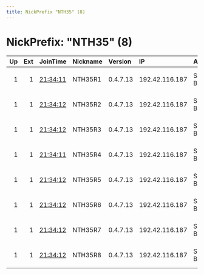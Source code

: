 ```yaml
---
title: NickPrefix "NTH35" (8)
---
```


# NickPrefix: "NTH35" (8)

|   Up |   Ext | JoinTime                                                                                              | Nickname   | Version   | IP             | AS        | CC   |   ORp |   Dirp | OS   | Contact                            |   eFamMembers |
|-----:|------:|:------------------------------------------------------------------------------------------------------|:-----------|:----------|:---------------|:----------|:-----|------:|-------:|:-----|:-----------------------------------|--------------:|
|    1 |     1 | [21:34:11](https://nusenu.github.io/OrNetStats/w/relay/0625BCA64F30EC2E1AC1C5021E651074257C2908.html) | NTH35R1    | 0.4.7.13  | 192.42.116.187 | SURF B.V. | nl   |  9000 |      0 | BSD  | email:mail nothingtohide.nl url:no |           202 |
|    1 |     1 | [21:34:12](https://nusenu.github.io/OrNetStats/w/relay/86FD3E9304EDE0BBE0EEF6515FB83F62D45168DB.html) | NTH35R2    | 0.4.7.13  | 192.42.116.187 | SURF B.V. | nl   |  9001 |      0 | BSD  | email:mail nothingtohide.nl url:no |           202 |
|    1 |     1 | [21:34:12](https://nusenu.github.io/OrNetStats/w/relay/8639695AEA99C5F3B4CA164D6B12BCC3830FDF6C.html) | NTH35R3    | 0.4.7.13  | 192.42.116.187 | SURF B.V. | nl   |  9002 |      0 | BSD  | email:mail nothingtohide.nl url:no |           202 |
|    1 |     1 | [21:34:11](https://nusenu.github.io/OrNetStats/w/relay/9F818E4199BFCB4D8FA3257EB31B47B2670CFB4B.html) | NTH35R4    | 0.4.7.13  | 192.42.116.187 | SURF B.V. | nl   |  9003 |      0 | BSD  | email:mail nothingtohide.nl url:no |           202 |
|    1 |     1 | [21:34:12](https://nusenu.github.io/OrNetStats/w/relay/9A01C80771E2B3992844A5D267ADFA662ED4450D.html) | NTH35R5    | 0.4.7.13  | 192.42.116.187 | SURF B.V. | nl   |  9004 |      0 | BSD  | email:mail nothingtohide.nl url:no |           202 |
|    1 |     1 | [21:34:12](https://nusenu.github.io/OrNetStats/w/relay/10960410C9BBB2E3CD8B2A3C36C715C2CD07ACB4.html) | NTH35R6    | 0.4.7.13  | 192.42.116.187 | SURF B.V. | nl   |  9005 |      0 | BSD  | email:mail nothingtohide.nl url:no |           202 |
|    1 |     1 | [21:34:12](https://nusenu.github.io/OrNetStats/w/relay/7C06408ED933FF9691F87C7A780D4107F3D7D175.html) | NTH35R7    | 0.4.7.13  | 192.42.116.187 | SURF B.V. | nl   |  9006 |      0 | BSD  | email:mail nothingtohide.nl url:no |           202 |
|    1 |     1 | [21:34:12](https://nusenu.github.io/OrNetStats/w/relay/B88B6131C86EB2EAF3D604397E148F9F619A0815.html) | NTH35R8    | 0.4.7.13  | 192.42.116.187 | SURF B.V. | nl   |  9007 |      0 | BSD  | email:mail nothingtohide.nl url:no |           202 |
